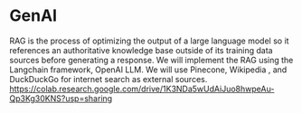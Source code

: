 # GenAI
RAG is the process of optimizing the output of a large language model so it references an authoritative knowledge base outside of its training data sources before generating a response. We will implement the RAG using the Langchain framework, OpenAI LLM. We will use Pinecone, Wikipedia , and DuckDuckGo for internet search as external sources.
https://colab.research.google.com/drive/1K3NDa5wUdAiJuo8hwpeAu-Qp3Kg30KNS?usp=sharing
